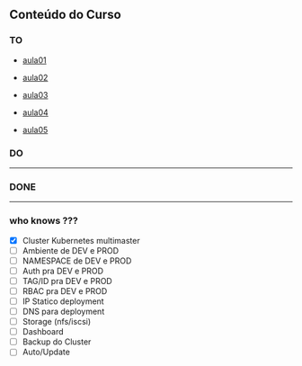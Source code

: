 Conteúdo do Curso
--------------

### TO


 * [aula01](aula01/README.md)

 * [aula02](aula02/README.md)

 * [aula03](aula03/README.md)

 * [aula04](aula04/README.md)

 * [aula05](aula05/README.md)
 
 
### DO
---
 
 
### DONE
---
 
 
### who knows ???

- [x] Cluster Kubernetes multimaster
- [ ] Ambiente de DEV e PROD
- [ ] NAMESPACE de DEV e PROD
- [ ] Auth pra DEV e PROD
- [ ] TAG/ID pra DEV e PROD
- [ ] RBAC pra DEV e PROD
- [ ] IP Statico deployment
- [ ] DNS para deployment
- [ ] Storage (nfs/iscsi)
- [ ] Dashboard
- [ ] Backup do Cluster
- [ ] Auto/Update
